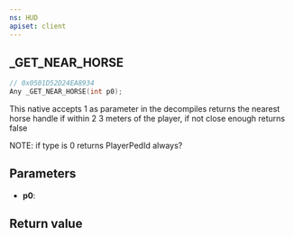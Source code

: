 ```yaml
---
ns: HUD
apiset: client
---
```

## _GET_NEAR_HORSE

```c
// 0x0501D52D24EA8934
Any _GET_NEAR_HORSE(int p0);
```

This native accepts 1 as parameter in the decompiles
returns the nearest horse handle if within 2 3 meters of the player, if not close enough returns false

NOTE: if type is 0 returns PlayerPedId always?

## Parameters
* **p0**:

## Return value

